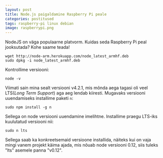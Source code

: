 ```yaml
---
layout: post
title: Node.js paigaldamine Raspberry Pi peale
categories: postitused
tags: raspberry-pi linux debian
image: raspberrypi.png
---
```

NodeJS on väga populaarne platvorm. Kuidas seda Raspberry Pi peal jooksutada? Kohe saame teada!

    wget http://node-arm.herokuapp.com/node_latest_armhf.deb
    sudo dpkg -i node_latest_armhf.deb

Kontrollime versiooni:

    node -v

Viimati sain mina sealt versiooni v4.2.1, mis mõnda aega tagasi oli veel LTS(_Long Term Support_) aga aeg lendab kiiresti. Mugavaks versiooni uuendamiseks installime paketi `n`:

    sudo npm install -g n

Sellega on node versiooni uuendamine imelihtne. Installime praegu LTS-iks kuulutatud versiooni nii:

    sudo n lts

Sellega saab ka konkreetsemaid versioone installida, näiteks kui on vaja mingi vanem projekt käima ajada, mis nõuab node versiooni 0.12, siis tuleks "lts" asemele panna "v0.12".

